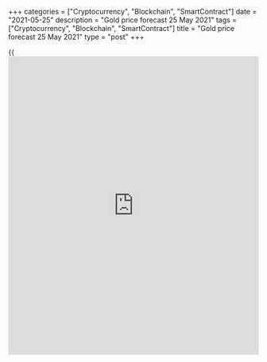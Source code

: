+++
categories = ["Cryptocurrency", "Blockchain", "SmartContract"]
date = "2021-05-25"
description = "Gold price forecast 25 May 2021"
tags = ["Cryptocurrency", "Blockchain", "SmartContract"]
title = "Gold price forecast 25 May 2021"
type = "post"
+++

{{<iframe id="large-banner" src="https://www.bounty.group/#slide=26.0" width="100%" height="600" scrolling="no" style="border: 0px solid rgb(216, 221, 230); border-radius: 3px;">}}

2021-05-25

2021-05-25

Gold needs explanation. Forecast as of 25.05.2021Dmitri Demidenko

What will happen to the gold price? Will it grow due to inflation, or
will it fall due to accelerated global economic growth? To answer this
question, you need to understand the situation better. Let us analyze
the gold outlook and make up a trading plan

## Monthly gold fundamental forecast

For decades, [investor](https://www.fintechee.com/tutorial-for-forex-trading/investor-mode/)s have been taught that gold is a hedge against
inflationary risks, so it responds to fluctuations in consumer prices.
In fact, gold is reacting to the Fed's statements about inflation. If
the central bank considers it a threat, it is time for the [XAUUSD][1]
bulls to give in, if not, they will continue to dominate the market. In
this regard, the FOMC's dovish stance contributed to the return of the
gold price to the zone of ​​4-month highs.

Most of the problems in financial markets are instigated due to
misunderstandings. A banking corporation, Julius Baer, claims that the
acceleration of global economic growth will reverse the gold uptrend.
Capital Economics, for the same reason, expects the precious metal to
reach $1,600 an ounce at the end of the year. The [history](https://www.fixpro.org/post/chargeless-historical-data-api-backtesting/) of the world
GDP acceleration is the story of the weak US dollar, which creates
growth drivers for [XAUUSD][1]. Well, at least UBS calls inflation,
growth of Treasury yields, and a strengthening greenback as the reasons
justifying the $1600 price. This is closer to the truth than
accelerating global economic growth.

Capital inflows into gold-focused [ETF](https://www.fixpro.org/post/etf-liquidity/)s in May after three months of
outflows, as well as speculative net longs rising to their highest
levels since January, indicate that gold bears are now in the minority.

### Dynamics of gold [ETF](https://www.fixpro.org/post/etf-liquidity/) holdings and XAU speculative positions

 _Source: Bloomberg._

Since the beginning of the year, the fall of cryptocurrencies' prices
has made the gold move from the red to the green zone. Bitcoin was one
of the most efficient tools for investment throughout 2020 and the first
four months of 2021. It was called an alternative to gold as a hedge
against inflationary risks. However, when Elon Musk spoke about the harm
of Bitcoin to the environment, Chinese officials tightened their [policy](https://www.fintechee.com/policy/)
towards miners, and central banks began to express disapproval, BTC
began to decline, negatively affecting other assets. As a result,
[investor](https://www.fintechee.com/tutorial-for-forex-trading/investor-mode/)s are selling Bitcoin-focused [ETF](https://www.fixpro.org/post/etf-liquidity/)s and returning money to gold
[ETF](https://www.fixpro.org/post/etf-liquidity/)s.

In my opinion, the situation with a slower than expected recovery of the
US labor market and accelerating inflation is ideal for gold. It makes
the Fed think that the recovery of the US economy after the pandemic and
recession will be difficult, so it is too early to abandon monetary
stimulus. This fact puts pressure on both bond yields and the US dollar,
encouraging the [XAUUSD][1] bulls. Ultimately, traders must understand
that gold prices do not depend on inflation, but on what the Fed's
officials think about inflation.

### Monthly gold trading plan

A falling greenback price and stabilized Treasury yields create the
preconditions for further growth of [ETF](https://www.fixpro.org/post/etf-liquidity/) holdings and speculative net
longs. The update of the May high is likely to contribute to the
continuation of the gold rally in the direction of the [previously][2]
indicated targets of $1905 and $1955. I recommend holding and adding up
to long positions on the corrections.







## Price chart of XAUUSD in real time mode

The content of this article reflects the author’s opinion and does not
necessarily reflect the official position of LiteForex. The material
published on this page is provided for informational purposes only and
should not be considered as the provision of investment advice for the
purposes of Directive 2004/39/EC.

Rate this article:

{{value}}

( {{count}} {{title}} )

   1. my.liteforex.com/trading/chart?symbol=XAUUSD&returnUrl=true
   2. www.liteforex.com/blog/analysts-opinions/gold-reached-green-zone-forecast-as-of-17052021/